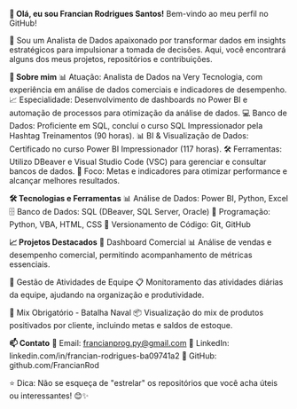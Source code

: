 **👋 Olá, eu sou Francian Rodrigues Santos!**
Bem-vindo ao meu perfil no GitHub! 

🚀 Sou um Analista de Dados apaixonado por transformar dados em insights estratégicos para impulsionar a tomada de decisões. Aqui, você encontrará alguns dos meus projetos, repositórios e contribuições.

**🌟 Sobre mim**
📊 Atuação: Analista de Dados na Very Tecnologia, com experiência em análise de dados comerciais e indicadores de desempenho.
📈 Especialidade: Desenvolvimento de dashboards no Power BI e automação de processos para otimização da análise de dados.
💻 Banco de Dados: Proficiente em SQL, concluí o curso SQL Impressionador pela Hashtag Treinamentos (90 horas).
📊 BI & Visualização de Dados: Certificado no curso Power BI Impressionador (117 horas).
🛠️ Ferramentas: Utilizo DBeaver e Visual Studio Code (VSC) para gerenciar e consultar bancos de dados.
🎯 Foco: Metas e indicadores para otimizar performance e alcançar melhores resultados.

**🛠️ Tecnologias e Ferramentas**
📊 Análise de Dados: Power BI, Python, Excel
🗄️ Banco de Dados: SQL (DBeaver, SQL Server, Oracle)
📌 Programação: Python, VBA, HTML, CSS
📂 Versionamento de Código: Git, GitHub

**📈 Projetos Destacados**
🔹 Dashboard Comercial
📊 Análise de vendas e desempenho comercial, permitindo acompanhamento de métricas essenciais.

🔹 Gestão de Atividades de Equipe
📋 Monitoramento das atividades diárias da equipe, ajudando na organização e produtividade.

🔹 Mix Obrigatório - Batalha Naval
📦 Visualização do mix de produtos positivados por cliente, incluindo metas e saldos de estoque.

**📫 Contato**
📩 Email: francianprog.py@gmail.com
💼 LinkedIn: linkedin.com/in/francian-rodrigues-ba09741a2
🐙 GitHub: github.com/FrancianRod

⭐ Dica: Não se esqueça de "estrelar" os repositórios que você acha úteis ou interessantes! 😊✨
